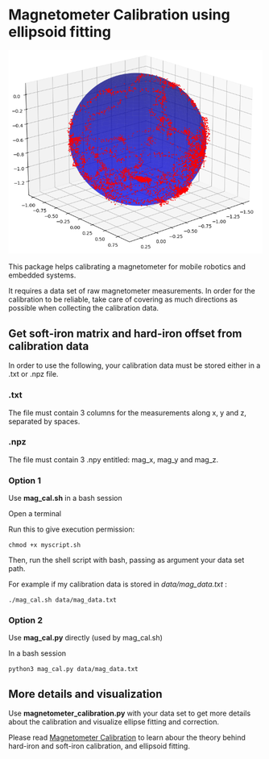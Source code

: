 # Magnetometer Calibration using ellipsoid fitting

![Ellipsoid fitting](./ex_ellipsoid_fitting.png)

This package helps calibrating a magnetometer for mobile robotics and embedded systems.

It requires a data set of raw magnetometer measurements. In order for the calibration to be reliable, take care of covering as much directions as possible when collecting the calibration data.

## Get soft-iron matrix and hard-iron offset from calibration data

In order to use the following, your calibration data must be stored either in a .txt or .npz file.

### .txt
The file must contain 3 columns for the measurements along x, y and z, separated by spaces.

### .npz
The file must contain 3 .npy entitled: mag_x, mag_y and mag_z.


### Option 1
Use **mag_cal.sh** in a bash session

Open a terminal

Run this to give execution permission:
```
chmod +x myscript.sh
```

Then, run the shell script with bash, passing as argument your data set path.

For example if my calibration data is stored in *data/mag_data.txt* :
```
./mag_cal.sh data/mag_data.txt
```

### Option 2
Use **mag_cal.py** directly (used by mag_cal.sh)

In a bash session
```
python3 mag_cal.py data/mag_data.txt
```

## More details and visualization

Use **magnetometer_calibration.py** with your data set to get more details about the calibration and visualize ellipse fitting and correction.

Please read [Magnetometer Calibration](magnetometer_calibration.pdf) to learn abour the theory behind hard-iron and soft-iron calibration, and ellipsoid fitting.